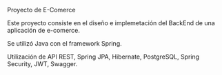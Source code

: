 Proyecto de E-Comerce

Este proyecto consiste en el diseño e implemetación del BackEnd de una aplicación de e-comerce.

Se utilizó Java con el framework Spring.

Utilización de API REST, Spring JPA, Hibernate, PostgreSQL,
Spring Security, JWT, Swagger.